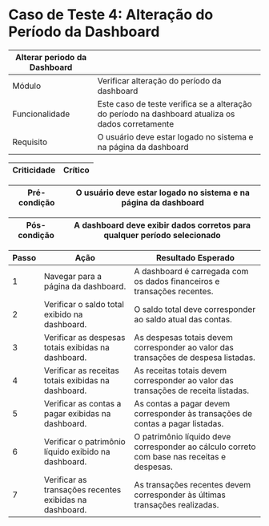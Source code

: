 # Caso de Teste 4: Alteração do Período da Dashboard

| Alterar periodo da Dashboard |          |
| ---------------- | -------------------- |
| Módulo           | Verificar alteração do período da dashboard |
| Funcionalidade   | Este caso de teste verifica se a alteração do período na dashboard atualiza os dados corretamente |
| Requisito        | O usuário deve estar logado no sistema e na página da dashboard |

| Criticidade | Crítico |
| ----------- | ------- | 

| Pré-condição       | O usuário deve estar logado no sistema e na página da dashboard |
| ----------- | ------- | 

| Pós-condição       | A dashboard deve exibir dados corretos para qualquer período selecionado |
| ----------- | ------- | 

| Passo | Ação                                                                                   | Resultado Esperado                                                                                     |
|-------|----------------------------------------------------------------------------------------|-------------------------------------------------------------------------------------------------------|
| 1     | Navegar para a página da dashboard.                                                    | A dashboard é carregada com os dados financeiros e transações recentes.                               |
| 2     | Verificar o saldo total exibido na dashboard.                                          | O saldo total deve corresponder ao saldo atual das contas.                                            |
| 3     | Verificar as despesas totais exibidas na dashboard.                                     | As despesas totais devem corresponder ao valor das transações de despesa listadas.                    |
| 4     | Verificar as receitas totais exibidas na dashboard.                                     | As receitas totais devem corresponder ao valor das transações de receita listadas.                    |
| 5     | Verificar as contas a pagar exibidas na dashboard.                                      | As contas a pagar devem corresponder às transações de contas a pagar listadas.                        |
| 6     | Verificar o patrimônio líquido exibido na dashboard.                                    | O patrimônio líquido deve corresponder ao cálculo correto com base nas receitas e despesas.           |
| 7     | Verificar as transações recentes exibidas na dashboard.                                 | As transações recentes devem corresponder às últimas transações realizadas.                           |
